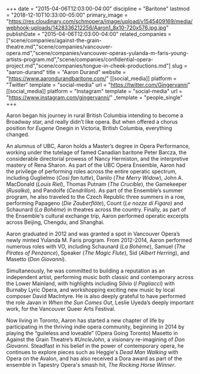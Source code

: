 +++
date = "2015-04-06T12:03:00-04:00"
discipline = "Baritone"
lastmod = "2018-12-10T10:33:00-05:00"
primary_image = "https://res.cloudinary.com/schmopera/image/upload/v1545409169/media/webhook-uploads/1428336212256/Aaron1_8x10-720x576.jpg.jpg"
publishDate = "2015-04-06T12:03:00-04:00"
related_companies = ["scene/companies/against-the-grain-theatre.md","scene/companies/vancouver-opera.md","scene/companies/vancouver-operas-yulanda-m-faris-young-artists-program.md","scene/companies/confidential-opera-project.md","scene/companies/tongue-in-cheek-productions.md"]
slug = "aaron-durand"
title = "Aaron Durand"
website = "https://www.aarondurandbaritone.com/"
[[social_media]]
platform = "Twitter"
template = "social-media"
url = "https://twitter.com/Gingervanni"
[[social_media]]
platform = "Instagram"
template = "social-media"
url = "https://www.instagram.com/gingervanni/"
_template = "people_single"
+++

Aaron began his journey in rural British Columbia intending to become a Broadway star, and really didn’t like opera. But when offered a chorus position for *Eugene* Onegin in Victoria, British Columbia, everything changed.

An alumnus of UBC, Aaron holds a Master’s degree in Opera Performance, working under the tutelage of famed Canadian baritone Peter Barcza, the considerable directorial prowess of Nancy Hermiston, and the interpretive mastery of Rena Sharon. As part of the UBC Opera Ensemble, Aaron had the privilege of performing roles across the entire operatic spectrum, including Guglielmo (*Così fan tutte*), Danilo (*The Merry Widow*), John A. MacDonald (*Louis Riel*), Thomas Putnam (*The Crucible*), the Gamekeeper (*Rusalka*), and Pandolfe (*Cendrillon*). As part of the Ensemble’s summer program, he also traveled to the Czech Republic three summers in a row, performing Papageno (*Die Zauberflöte*), Count (*Le nozze di Figaro*) and Schaunard (*La Bohème*) in theatres across the country. Finally, as part of the Ensemble's cultural exchange trip, Aaron performed operatic excerpts across Beijing, Chengdu, and Shanghai.

Aaron graduated in 2012 and was granted a spot in Vancouver Opera’s newly minted Yulanda M. Faris program. From 2012-2014, Aaron performed numerous roles with VO, including Schaunard (*La Bohème*), Samuel (*The Pirates of Penzance*), Speaker (*The Magic Flute*), Sid (*Albert Herring*), and Masetto (*Don Giovanni*).

Simultaneously, he was committed to building a reputation as an independent artist, performing music both classic and contemporary across the Lower Mainland, with highlights including Silvio (*I Pagliacci*) with Burnaby Lyric Opera, and workshopping exciting new music by local composer David MacIntyre. He is also deeply grateful to have performed the role Javan in *When the Sun Comes Out*, Leslie Uyeda’s deeply important work, for the Vancouver Queer Arts Festival.

Now living in Toronto, Aaron has started a new chapter of life by participating in the thriving indie opera community, beginning in 2014 by playing the “guileless and loveable” (Opera Going Toronto) Masetto in Against the Grain Theatre’s *#UncleJohn*, a visionary re-imagining of *Don Giovanni*. Steadfast in his belief in the power of contemporary opera, he continues to explore pieces such as Heggie's *Dead Man Walking* with Opera on the Avalon, and has also received a Dora award as part of the ensemble in Tapestry Opera's smash hit, *The Rocking Horse Winner*. 
